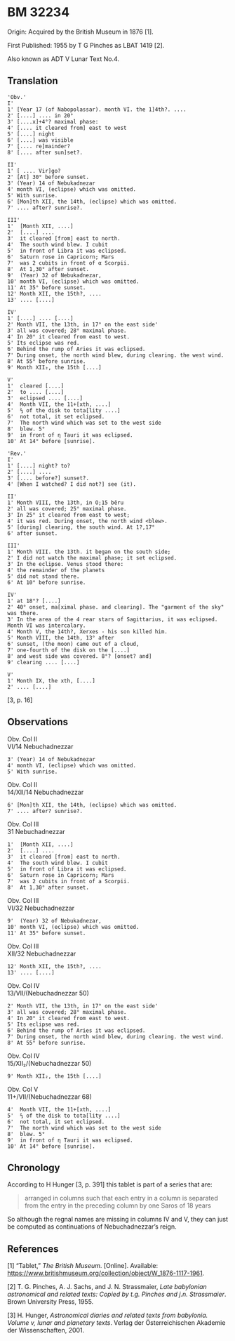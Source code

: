 BM 32234
========

Origin: Acquired by the British Museum in 1876 \[1\].

First Published: 1955 by T G Pinches as LBAT 1419 \[2\].

Also known as ADT V Lunar Text No.4.

Translation
-----------

    'Obv.'
    I'
    1' [Year 17 (of Nabopolassar). month VI. the 1]4th?. ....
    2' [....] .... in 20°
    3' [....x]+4°? maximal phase:
    4' [.... it cleared from] east to west
    5' [....] night
    6' [....] was visible
    7' [.... re]mainder?
    8' [.... after sun]set?.

    II'
    1' [ .... Vir]go?
    2' [At] 30° before sunset.
    3' (Year) 14 of Nebukadnezar
    4' month VI, (eclipse) which was omitted.
    5' With sunrise.
    6' [Mon]th XII, the 14th, (eclipse) which was omitted.
    7' .... after? sunrise?.

    III'
    1'  [Month XII, ....]
    2'  [....] ....
    3'  it cleared [from] east to north.
    4'  The south wind blew. I cubit
    5'  in front of Libra it was eclipsed.
    6'  Saturn rose in Capricorn; Mars
    7'  was 2 cubits in front of α Scorpii.
    8'  At 1,30° after sunset.
    9'  (Year) 32 of Nebukadnezar,
    10' month VI, (eclipse) which was omitted.
    11' At 35° before sunset.
    12' Month XII, the 15th?, ....
    13' .... [....]

    IV'
    1' [....] .... [....]
    2' Month VII, the 13th, in 17° on the east side'
    3' all was covered; 28° maximal phase.
    4' In 20° it cleared from east to west.
    5' Its eclipse was red.
    6' Behind the rump of Aries it was eclipsed.
    7' During onset, the north wind blew, during clearing. the west wind.
    8' At 55° before sunrise.
    9' Month XII₂, the 15th [....]

    V'
    1'  cleared [....]
    2'  to .... [....]
    3'  eclipsed .... [....]
    4'  Month VII, the 11+[xth, ....]
    5'  ⅔ of the disk to tota[lity ....]
    6'  not total, it set eclipsed.
    7'  The north wind which was set to the west side
    8'  blew. 5°
    9'  in front of η Tauri it was eclipsed.
    10' At 14° before [sunrise].

    'Rev.'
    I'
    1' [....] night? to?
    2' [....] ....
    3' [.... before?] sunset?.
    4' [When I watched? I did not?] see (it).

    II'
    1' Month VIII, the 13th, in O;15 bēru
    2' all was covered; 25° maximal phase.
    3' In 25° it cleared from east to west;
    4' it was red. During onset, the north wind <blew>.
    5' [during] clearing, the south wind. At 1?,17°
    6' after sunset.

    III'
    1' Month VIII. the 13th. it began on the south side;
    2' I did not watch the maximal phase; it set eclipsed.
    3' In the eclipse. Venus stood there:
    4' the remainder of the planets
    5' did not stand there.
    6' At 10° before sunrise.

    IV'
    1' at 18°? [....]
    2' 40° onset, ma[ximal phase. and clearing]. The "garment of the sky" was there.
    3' In the area of the 4 rear stars of Sagittarius, it was eclipsed. Month VI was intercalary.
    4' Month V, the 14th?, Xerxes - his son killed him.
    5' Month VIII, the 14th, 13° after
    6' sunset, (the moon) came out of a cloud,
    7' one-fourth of the disk on the [....]
    8' and west side was covered. 8°? [onset? and]
    9' clearing .... [....]

    V'
    1' Month IX, the xth, [....]
    2' .... [....]

\[3, p. 16\]

Observations
------------

Obv. Col II  
VI/14 Nebuchadnezzar  

    3' (Year) 14 of Nebukadnezar
    4' month VI, (eclipse) which was omitted.
    5' With sunrise.

Obv. Col II  
14/XII/14 Nebuchadnezzar  

    6' [Mon]th XII, the 14th, (eclipse) which was omitted.
    7' .... after? sunrise?.

Obv. Col III  
31 Nebuchadnezzar  

    1'  [Month XII, ....]
    2'  [....] ....
    3'  it cleared [from] east to north.
    4'  The south wind blew. I cubit
    5'  in front of Libra it was eclipsed.
    6'  Saturn rose in Capricorn; Mars
    7'  was 2 cubits in front of a Scorpii.
    8'  At 1,30° after sunset.

Obv. Col III  
VI/32 Nebuchadnezzar  

    9'  (Year) 32 of Nebukadnezar,
    10' month VI, (eclipse) which was omitted.
    11' At 35° before sunset.

Obv. Col III  
XII/32 Nebuchadnezzar  

    12' Month XII, the 15th?, ....
    13' .... [....]

Obv. Col IV  
13/VII/(Nebuchadnezzar 50)  

    2' Month VII, the 13th, in 17° on the east side'
    3' all was covered; 28° maximal phase.
    4' In 20° it cleared from east to west.
    5' Its eclipse was red.
    6' Behind the rump of Aries it was eclipsed.
    7' During onset, the north wind blew, during clearing. the west wind.
    8' At 55° before sunrise.

Obv. Col IV  
15/XII₂/(Nebuchadnezzar 50)  

    9' Month XII₂, the 15th [....]

Obv. Col V  
11+/VII/(Nebuchadnezzar 68)  

    4'  Month VII, the 11+[xth, ....]
    5'  ⅔ of the disk to tota[lity ....]
    6'  not total, it set eclipsed.
    7'  The north wind which was set to the west side
    8'  blew. 5°
    9'  in front of η Tauri it was eclipsed.
    10' At 14° before [sunrise].

Chronology
----------

According to H Hunger \[3, p. 391\] this tablet is part of a series that
are:

> arranged in columns such that each entry in a column is separated from
> the entry in the preceding column by one Saros of 18 years

So although the regnal names are missing in columns IV and V, they can
just be computed as continuations of Nebuchadnezzar’s reign.

References
----------

\[1\] “Tablet,” *The British Museum*. \[Online\]. Available:
<https://www.britishmuseum.org/collection/object/W_1876-1117-1961>.

\[2\] T. G. Pinches, A. J. Sachs, and J. N. Strassmaier, *Late
babylonian astronomical and related texts: Copied by t.g. Pinches and
j.n. Strassmaier*. Brown University Press, 1955.

\[3\] H. Hunger, *Astronomical diaries and related texts from babylonia.
Volume v, lunar and planetary texts*. Verlag der Österreichischen
Akademie der Wissenschaften, 2001.
